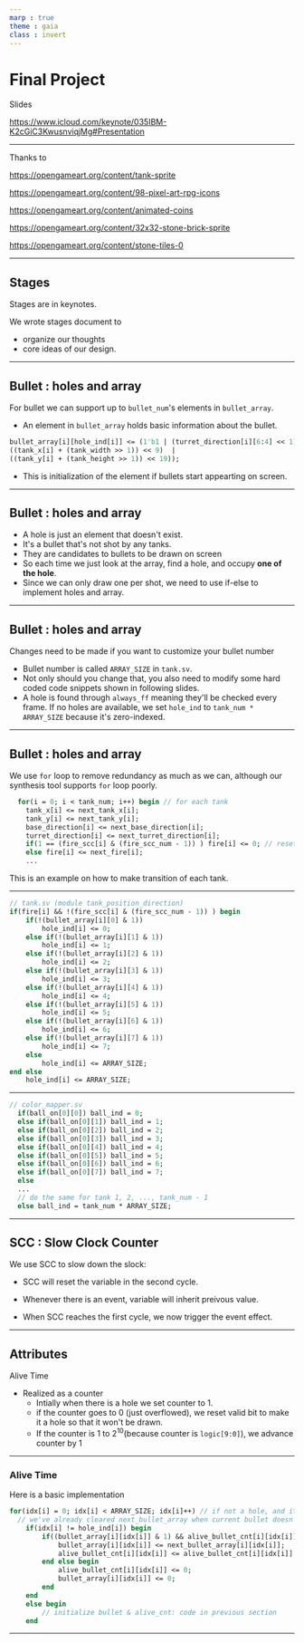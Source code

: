 ```yaml
---
marp : true
theme : gaia
class : invert
---
```

# Final Project  
<style>
<link rel="stylesheet" href="https://fonts.googleapis.com/css?family=Alice">

p, ul,li {
  font-family: 'Alice', serif;
}

</style>

Slides

https://www.icloud.com/keynote/035IBM-K2cGiC3KwusnviqjMg#Presentation

---
Thanks to 

https://opengameart.org/content/tank-sprite

https://opengameart.org/content/98-pixel-art-rpg-icons

https://opengameart.org/content/animated-coins

https://opengameart.org/content/32x32-stone-brick-sprite

https://opengameart.org/content/stone-tiles-0

---
## Stages
Stages are in keynotes. 

We wrote stages document to 
* organize our thoughts 
* core ideas of our design.

---
## Bullet : holes and array

For bullet we can support up to `bullet_num`'s elements in `bullet_array`. 

* An element in `bullet_array` holds basic information about the bullet. 

```sv
bullet_array[i][hole_ind[i]] <= (1'b1 | (turret_direction[i][6:4] << 1) | 
((tank_x[i] + (tank_width >> 1)) << 9)  | 
((tank_y[i] + (tank_height >> 1)) << 19));
```
* This is initialization of the element if bullets start appearting on screen.
---
## Bullet : holes and array

* A hole is just an element that doesn't exist. 
* It's a bullet that's not shot by any tanks.
* They are candidates to bullets to be drawn on screen
* So each time we just look at the array, find a hole, and occupy **one of the hole**.
* Since we can only draw one per shot, we need to use if-else to implement holes and array.

---
## Bullet : holes and array
Changes need to be made if you want to customize your bullet number

* Bullet number is called `ARRAY_SIZE` in `tank.sv`.
* Not only should you change that, you also need to modify some hard coded code snippets shown in following slides.
* A hole is found through `always_ff` meaning they'll be checked every frame. If no holes are available, we set `hole_ind` to `tank_num * ARRAY_SIZE` because it's zero-indexed.
---
## Bullet : holes and array

We use `for` loop to remove redundancy as much as we can, although our synthesis tool supports `for` loop poorly. 

```sv
  for(i = 0; i < tank_num; i++) begin // for each tank
    tank_x[i] <= next_tank_x[i];
    tank_y[i] <= next_tank_y[i];
    base_direction[i] <= next_base_direction[i];
    turret_direction[i] <= next_turret_direction[i];
    if(1 == (fire_scc[i] & (fire_scc_num - 1)) ) fire[i] <= 0; // reset in the first frame
    else fire[i] <= next_fire[i];
    ... 
```
This is an example on how to make transition of each tank.



---

```sv
// tank.sv (module tank_position_direction)
if(fire[i] && !(fire_scc[i] & (fire_scc_num - 1)) ) begin
	if(!(bullet_array[i][0] & 1)) 
		hole_ind[i] <= 0;
	else if(!(bullet_array[i][1] & 1)) 
		hole_ind[i] <= 1;
	else if(!(bullet_array[i][2] & 1)) 
		hole_ind[i] <= 2;
	else if(!(bullet_array[i][3] & 1)) 
		hole_ind[i] <= 3;
	else if(!(bullet_array[i][4] & 1)) 
		hole_ind[i] <= 4;
	else if(!(bullet_array[i][5] & 1)) 
		hole_ind[i] <= 5;
	else if(!(bullet_array[i][6] & 1)) 
		hole_ind[i] <= 6;
	else if(!(bullet_array[i][7] & 1)) 
		hole_ind[i] <= 7;
	else
		hole_ind[i] <= ARRAY_SIZE;
end else 
	hole_ind[i] <= ARRAY_SIZE;
```
---

```sv module color_mapper
// color_mapper.sv
  if(ball_on[0][0]) ball_ind = 0;
  else if(ball_on[0][1]) ball_ind = 1;
  else if(ball_on[0][2]) ball_ind = 2;
  else if(ball_on[0][3]) ball_ind = 3;
  else if(ball_on[0][4]) ball_ind = 4;
  else if(ball_on[0][5]) ball_ind = 5;
  else if(ball_on[0][6]) ball_ind = 6;
  else if(ball_on[0][7]) ball_ind = 7;
  else 
  ...
  // do the same for tank 1, 2, ..., tank_num - 1
  else ball_ind = tank_num * ARRAY_SIZE;
```

---

## SCC : Slow Clock Counter

We use SCC to slow down the slock:

* SCC will reset the variable in the second cycle.

* Whenever there is an event, variable will inherit preivous value.

* When SCC reaches the first cycle, we now trigger the event effect.

---

## Attributes

Alive Time

* Realized as a counter
  * Intially when there is a hole we set counter to 1.
  * if the counter goes to 0 (just overflowed), we reset valid bit to make it a hole so that it won't be drawn.
  * If the counter is $1$ to $2^{10}$(because counter is `logic[9:0]`), we advance counter by 1

---
### Alive Time

Here is a basic implementation

```sv
for(idx[i] = 0; idx[i] < ARRAY_SIZE; idx[i]++) // if not a hole, and it exists, update it
  // we've already cleared next_bullet_array when current bullet doesn't exist
	if(idx[i] != hole_ind[i]) begin 
		if((bullet_array[i][idx[i]] & 1) && alive_bullet_cnt[i][idx[i]]) begin
			bullet_array[i][idx[i]] <= next_bullet_array[i][idx[i]];	
			alive_bullet_cnt[i][idx[i]] <= alive_bullet_cnt[i][idx[i]] + 1;
		end else begin 
			alive_bullet_cnt[i][idx[i]] <= 0;
			bullet_array[i][idx[i]] <= 0;
		end
	end
	else begin
		// initialize bullet & alive_cnt: code in previous section
	end
```

---
